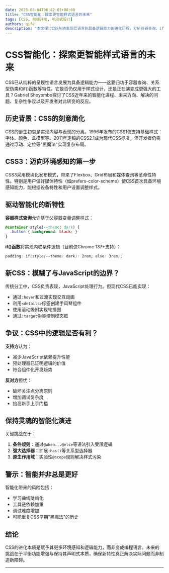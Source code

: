 ```yaml
---
date: 2025-08-04T06:42:03+08:00
title: "CSS智能化：探索更智能样式语言的未来"
tags: [CSS, 前端开发, 响应式设计]
authors: qife
description: "本文探讨CSS从纯表现层语言到具备逻辑能力的进化历程，分析容器查询、if()函数等新特性如何模糊CSS与JavaScript的边界，并讨论这种转变对开发者体验和Web开发范式的影响。"
---
```


# CSS智能化：探索更智能样式语言的未来

CSS已从纯粹的呈现性语言发展为具备逻辑能力——这要归功于容器查询、关系型伪类和if()函数等特性。它是否仍仅用于样式设计，还是正在演变成更强大的工具？Gabriel Shoyombo探讨了CSS近年来的智能化进程、未来方向、解决的问题、复杂性争议以及开发者对此转变的反应。

## 历史背景：CSS的刻意简化

CSS的诞生初衷是实现内容与表现的分离。1996年发布的CSS1仅支持基础样式：字体、颜色、盒模型等。2011年定稿的CSS2.1成为现代CSS标准，但开发者仍需通过浮动、定位等"黑魔法"实现复杂布局。

## CSS3：迈向环境感知的第一步

CSS3采用模块化发布模式，带来了Flexbox、Grid布局和媒体查询等革命性特性。特别是用户偏好媒体特性（如prefers-color-scheme）使CSS首次具备环境感知能力，能根据设备特性和用户设置调整样式。

## 驱动智能化的新特性

**容器样式查询**允许基于父容器变量调整样式：
```css
@container style(--theme: dark) {
  .button { background: black; }
}
```

**if()函数**将实现内联条件逻辑（目前仅Chrome 137+支持）：
```css
padding: if(style(--theme: dark): 2rem; else: 3rem);
```

## 新CSS：模糊了与JavaScript的边界？

传统分工中，CSS负责表现，JavaScript处理行为。但现代CSS已能实现：
- 通过`:hover`和过渡实现交互动画
- 利用`<details>`标签创建手风琴组件
- 使用滚动吸附实现轮播图
- 通过`:target`伪类控制模态框

## 争议：CSS中的逻辑是否有利？

**支持方**认为：
- 减少JavaScript依赖提升性能
- 预处理器已证明逻辑的价值
- 符合组件化开发趋势

**反对方**担忧：
- 破坏关注点分离原则
- 增加调试复杂度
- 抬高新手上手门槛

## 保持灵魂的智能化演进

关键挑战在于：
1. **条件规则**：通过`@when...@else`等语法引入受限逻辑
2. **强大选择器**：扩展`:has()`等关系型选择器
3. **原生作用域**：实验性`@scope`规则解决样式污染

## 警示：智能并非总是更好

智能化带来的风险包括：
- 学习曲线陡峭化
- 工具链依赖加重
- 调试难度增加
- 可能重复CSS早期"黑魔法"的历史

## 结论

CSS的进化本质是赋予其更多环境感知和逻辑能力，而非变成编程语言。未来的挑战在于平衡功能增强与保持其声明式本质，确保新特性真正解决实际问题而非制造新障碍。

---

